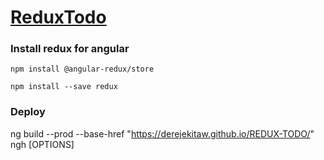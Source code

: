 # [ReduxTodo]()

### Install redux for angular
```
npm install @angular-redux/store

npm install --save redux
```

### Deploy
ng build --prod --base-href "https://derejekitaw.github.io/REDUX-TODO/"
ngh [OPTIONS]